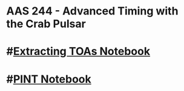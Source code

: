 # AAS 244 - Advanced Timing with the Crab Pulsar 
# #[Extracting TOAs Notebook](https://github.com/samikris/AAS224-advancedtiming/blob/main/notebooks/updated_getting_TOAs_2024%20(1).ipynb)
# #[PINT Notebook](https://github.com/samikris/AAS224-advancedtiming/blob/main/notebooks/timing_basic_mod.ipynb)